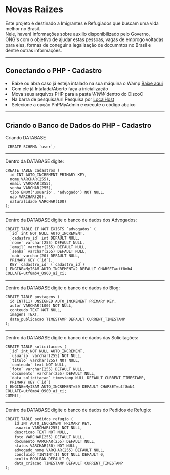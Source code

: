 # Novas Raizes
<p>Este projeto é destinado a Imigrantes e Refugiados que buscam uma vida melhor no Brasil.<Br>
Nele, haverá informações sobre auxilio disponibilizado pelo Governo, ONG's com o objetivo de ajudar estas pessoas, vagas de emprogo voltadas para eles, formas de coneguir a legalização de documntos no Brasil e dentre outras informações.
</p>
<hr>
<h2>Conectando o PHP - Cadastro</h2>
<li> Baixe ou abra caso já esteja intalado na sua máquina o Wamp <a href="https://www.wampserver.com/en/download-wampserver-64bits/" target="_blank" rel="noopener noreferrer">Baixe aqui</a><br>
<li>Com ele já Intalada/Aberto faça a inicialização
<li>Mova seus arquivos PHP para a pasta <i>WWW</i> dentro do DiscoC
<li>Na barra de pesquisa/url Pesquisa por <a href="http://localhost/" target="_blank" rel="noopener noreferrer">LocalHost</a>
<li>Selecione a opção PhPMyAdmin e execute o código abaixo
</li>
<hr>
<h2>Criando o Banco de Dados do PHP - Cadastro</h2>
<p>Criando DATABASE</p>
<code> CREATE SCHEMA `user`;
</code>
<hr>
<p>Dentro da DATABASE digite:</p>
 <code>CREATE TABLE cadastros (
  id INT AUTO_INCREMENT PRIMARY KEY,
  nome VARCHAR(255),
  email VARCHAR(255),
  senha VARCHAR(255),
  tipo ENUM('usuario', 'advogado') NOT NULL,
  oab VARCHAR(20),
  naturalidade VARCHAR(100)
);
</code>
<hr>
<p>Dentro da DATABASE digite o banco de dados dos Advogados:</p>
<code>CREATE TABLE IF NOT EXISTS `advogados` (
  `id` int NOT NULL AUTO_INCREMENT,
  `cadastro_id` int DEFAULT NULL,
  `nome` varchar(255) DEFAULT NULL,
  `email` varchar(255) DEFAULT NULL,
  `senha` varchar(255) DEFAULT NULL,
  `oab` varchar(20) DEFAULT NULL,
  PRIMARY KEY (`id`),
  KEY `cadastro_id` (`cadastro_id`)
) ENGINE=MyISAM AUTO_INCREMENT=2 DEFAULT CHARSET=utf8mb4 COLLATE=utf8mb4_0900_ai_ci;
</code>
<hr>
<p>Dentro da DATABASE digite o banco de dados do Blog:</p>
<code>CREATE TABLE postagens (
  id INT(11) UNSIGNED AUTO_INCREMENT PRIMARY KEY,
  autor VARCHAR(100) NOT NULL,
  conteudo TEXT NOT NULL,
  imagens TEXT,
  data_publicacao TIMESTAMP DEFAULT CURRENT_TIMESTAMP
);
</code>
<hr>
<p>Dentro da DATABASE digite o banco de dados das Solicitações:</p>
<code>CREATE TABLE solicitacoes (
  `id` int NOT NULL AUTO_INCREMENT,
  `usuario` varchar(255) NOT NULL,
  `titulo` varchar(255) NOT NULL,
  `conteudo` text NOT NULL,
  `foto` varchar(255) DEFAULT NULL,
  `documento` varchar(255) DEFAULT NULL,
  `data_solicitacao` timestamp NULL DEFAULT CURRENT_TIMESTAMP,
  PRIMARY KEY (`id`)
) ENGINE=MyISAM AUTO_INCREMENT=59 DEFAULT CHARSET=utf8mb4 COLLATE=utf8mb4_0900_ai_ci;
COMMIT;
</code>
<hr>
<p>Dentro da DATABASE digite o banco de dados do Pedidos de Refugio:</p>
<code>CREATE TABLE pedidos_refugio (
    id INT AUTO_INCREMENT PRIMARY KEY,
    usuario VARCHAR(255) NOT NULL,
    descricao TEXT NOT NULL,
    foto VARCHAR(255) DEFAULT NULL,
    documento VARCHAR(255) DEFAULT NULL,
    status VARCHAR(50) NOT NULL,
    advogado_nome VARCHAR(255) DEFAULT NULL,
    concluido TINYINT(1) NOT NULL DEFAULT 0,
    oculto BOOLEAN DEFAULT 0,
    data_criacao TIMESTAMP DEFAULT CURRENT_TIMESTAMP
);

</code>

